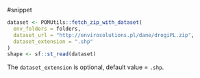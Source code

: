 #snippet

```r
dataset <- POMUtils::fetch_zip_with_dataset(
  env_folders = folders,
  dataset_url = "http://envirosolutions.pl/dane/drogiPL.zip",
  dataset_extension = ".shp"
)
shape <- sf::st_read(dataset)
```

The `dataset_extension` is optional, default value = `.shp`.

